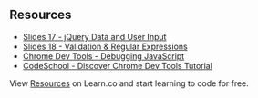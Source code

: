 

## Resources

- [Slides 17 - jQuery Data and User Input](https://docs.google.com/presentation/d/1cOCaIWSy-DiX7nBKh5QP7Fp-r2sNsGqUfYG7zvWDNdc/edit?usp=sharing)
- [Slides 18 - Validation & Regular Expressions](https://docs.google.com/presentation/d/13w3gW7mH1bnvbEetjMf-JYeP2UUzgv2N-tQm-Hn8Zuo/edit?usp=sharing)
- [Chrome Dev Tools - Debugging JavaScript](https://developer.chrome.com/devtools/docs/javascript-debugging)
- [CodeSchool - Discover Chrome Dev Tools Tutorial](http://discover-devtools.codeschool.com/)
<p data-visibility='hidden'>View <a href='https://learn.co/lessons/fe-jquery-data-and-input-resources' title='Resources'>Resources</a> on Learn.co and start learning to code for free.</p>
